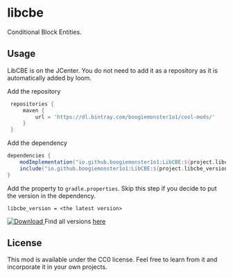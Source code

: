 # libcbe

Conditional Block Entities. 

## Usage
LibCBE is on the JCenter. You do not need to add it as a repository as it is automatically added by loom. 

Add the repository
```gradle
 repositories {
     maven {
         url = 'https://dl.bintray.com/boogiemonster1o1/cool-mods/'
     }
 }
 ```

Add the dependency 
```gradle
dependencies {
    modImplementation("io.github.boogiemonster1o1:LibCBE:${project.libcbe_version}")
    include("io.github.boogiemonster1o1:LibCBE:${project.libcbe_version}") // Includes LibCBE as a Jar-in-Jar embedded dependency
}
```


Add the property to `gradle.properties`. Skip this step if you decide to put the version in the dependency. 
```properties
libcbe_version = <the latest version>
```
[ ![Download](https://api.bintray.com/packages/boogiemonster1o1/cool-mods/LibCBE/images/download.svg) ](https://bintray.com/boogiemonster1o1/cool-mods/LibCBE/_latestVersion)
Find all versions [here](https://bintray.com/beta/#/boogiemonster1o1/cool-mods/LibCBE?tab=overview)

## License
This mod is available under the CC0 license. Feel free to learn from it and incorporate it in your own projects.
